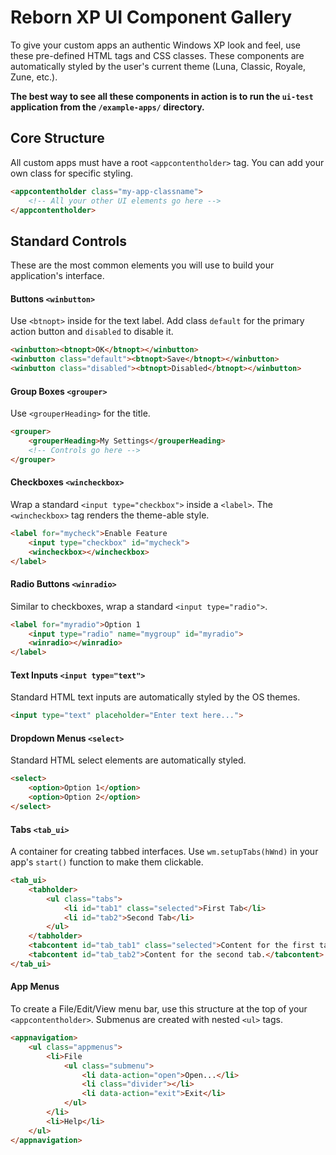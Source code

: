 # Reborn XP UI Component Gallery

To give your custom apps an authentic Windows XP look and feel, use these pre-defined HTML tags and CSS classes. These components are automatically styled by the user's current theme (Luna, Classic, Royale, Zune, etc.).

**The best way to see all these components in action is to run the `ui-test` application from the `/example-apps/` directory.**

## Core Structure
All custom apps must have a root `<appcontentholder>` tag. You can add your own class for specific styling.

```html
<appcontentholder class="my-app-classname">
    <!-- All your other UI elements go here -->
</appcontentholder>
```

## Standard Controls
These are the most common elements you will use to build your application's interface.

#### Buttons `<winbutton>`
Use `<btnopt>` inside for the text label. Add class `default` for the primary action button and `disabled` to disable it.
```html
<winbutton><btnopt>OK</btnopt></winbutton>
<winbutton class="default"><btnopt>Save</btnopt></winbutton>
<winbutton class="disabled"><btnopt>Disabled</btnopt></winbutton>
```

#### Group Boxes `<grouper>`
Use `<grouperHeading>` for the title.
```html
<grouper>
    <grouperHeading>My Settings</grouperHeading>
    <!-- Controls go here -->
</grouper>
```

#### Checkboxes `<wincheckbox>`
Wrap a standard `<input type="checkbox">` inside a `<label>`. The `<wincheckbox>` tag renders the theme-able style.
```html
<label for="mycheck">Enable Feature
    <input type="checkbox" id="mycheck">
    <wincheckbox></wincheckbox>
</label>
```

#### Radio Buttons `<winradio>`
Similar to checkboxes, wrap a standard `<input type="radio">`.
```html
<label for="myradio">Option 1
    <input type="radio" name="mygroup" id="myradio">
    <winradio></winradio>
</label>
```

#### Text Inputs `<input type="text">`
Standard HTML text inputs are automatically styled by the OS themes.
```html
<input type="text" placeholder="Enter text here...">
```

#### Dropdown Menus `<select>`
Standard HTML select elements are automatically styled.
```html
<select>
    <option>Option 1</option>
    <option>Option 2</option>
</select>
```

#### Tabs `<tab_ui>`
A container for creating tabbed interfaces. Use `wm.setupTabs(hWnd)` in your app's `start()` function to make them clickable.
```html
<tab_ui>
    <tabholder>
        <ul class="tabs">
            <li id="tab1" class="selected">First Tab</li>
            <li id="tab2">Second Tab</li>
        </ul>
    </tabholder>
    <tabcontent id="tab_tab1" class="selected">Content for the first tab.</tabcontent>
    <tabcontent id="tab_tab2">Content for the second tab.</tabcontent>
</tab_ui>
```

#### App Menus
To create a File/Edit/View menu bar, use this structure at the top of your `<appcontentholder>`. Submenus are created with nested `<ul>` tags.
```html
<appnavigation>
    <ul class="appmenus">
        <li>File
            <ul class="submenu">
                <li data-action="open">Open...</li>
                <li class="divider"></li>
                <li data-action="exit">Exit</li>
            </ul>
        </li>
        <li>Help</li>
    </ul>
</appnavigation>
```